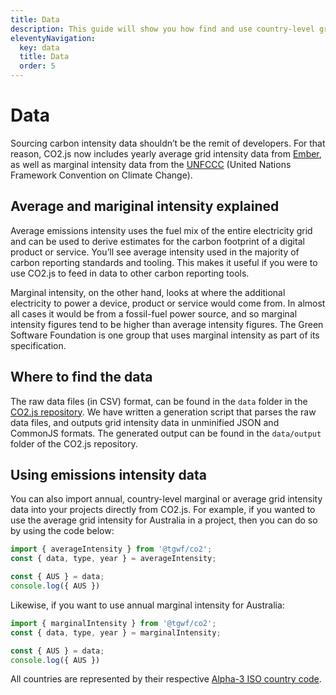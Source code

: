 ```yaml
---
title: Data
description: This guide will show you how find and use country-level grid intensity data available in CO2.js.
eleventyNavigation:
  key: data
  title: Data
  order: 5
---
```


# Data

Sourcing carbon intensity data shouldn’t be the remit of developers. For that reason, CO2.js now includes yearly average grid intensity data from [Ember](https://ember-climate.org/data/data-explorer/), as well as marginal intensity data from the [UNFCCC](https://unfccc.int/) (United Nations Framework Convention on Climate Change).

## Average and mariginal intensity explained

Average emissions intensity uses the fuel mix of the entire electricity grid and can be used to derive estimates for the carbon footprint of a digital product or service. You’ll see average intensity used in the majority of carbon reporting standards and tooling. This makes it useful if you were to use CO2.js to feed in data to other carbon reporting tools.

Marginal intensity, on the other hand, looks at where the additional electricity to power a device, product or service would come from. In almost all cases it would be from a fossil-fuel power source, and so marginal intensity figures tend to be higher than average intensity figures. The Green Software Foundation is one group that uses marginal intensity as part of its specification.

## Where to find the data

The raw data files (in CSV) format, can be found in the `data` folder in the [CO2.js repository](https://github.com/thegreenwebfoundation/co2.js/tree/main/data). We have written a generation script that parses the raw data files, and outputs grid intensity data in unminified JSON and CommonJS formats. The generated output can be found in the `data/output` folder of the CO2.js repository.

## Using emissions intensity data

You can also import annual, country-level marginal or average grid intensity data into your projects directly from CO2.js. For example, if you wanted to use the average grid intensity for Australia in a project, then you can do so by using the code below:

```js
import { averageIntensity } from '@tgwf/co2';
const { data, type, year } = averageIntensity;

const { AUS } = data;
console.log({ AUS })
```

Likewise, if you want to use annual marginal intensity for Australia:

```js
import { marginalIntensity } from '@tgwf/co2';
const { data, type, year } = marginalIntensity;

const { AUS } = data;
console.log({ AUS })
```

All countries are represented by their respective [Alpha-3 ISO country code](https://www.iso.org/obp/ui/#search).
